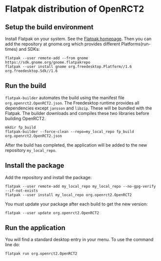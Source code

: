 # Flatpak distribution of OpenRCT2
## Setup the build environment
Install Flatpak on your system.
See the [Flatpak homepage](http://flatpak.org/getting.html).
Then you can add the repository at gnome.org which provides different Platforms(run-times) and SDKs:
```
flatpak --user remote-add --from gnome https://sdk.gnome.org/gnome.flatpakrepo
flatpak --user install gnome org.freedesktop.Platform//1.6 org.freedesktop.Sdk//1.6
```

## Run the build
``flatpak-builder`` automates the build using the manifest file ``org.openrct2.OpenRCT2.json``.
The Freedesktop runtime provides all dependencies except ``jansson`` and ``libzip``.
These will be bundled with the Flatpak.
The builder downloads and compiles these two libraries before building OpenRCT2.
```
mkdir fp_build
flatpak-builder --force-clean --repo=my_local_repo fp_build org.openrct2.OpenRCT2.json
```
After the build has completed, the application will be added to the new repository ``my_local_repo``.

## Install the package
Add the repository and install the package:
```
flatpak --user remote-add my_local_repo my_local_repo --no-gpg-verify --if-not-exists
flatpak --user install my_local_repo org.openrct2.OpenRCT2
```
You must update your package after each build to get the new version:
```
flatpak --user update org.openrct2.OpenRCT2
```

## Run the application
You will find a standard desktop entry in your menu. To use the command line do:
```
flatpak run org.openrct2.OpenRCT2
```
